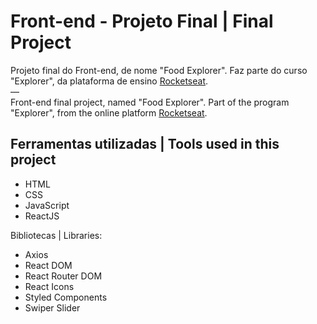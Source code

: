 # Front-end - Projeto Final | Final Project

Projeto final do Front-end, de nome "Food Explorer". Faz parte do curso "Explorer", da plataforma de ensino [Rocketseat](https://rocketseat.com.br/).
<br>—<br>
Front-end final project, named "Food Explorer". Part of the program "Explorer", from the online platform [Rocketseat](https://rocketseat.com.br/).


## Ferramentas utilizadas | Tools used in this project

- HTML
- CSS
- JavaScript
- ReactJS

Bibliotecas | Libraries:
- Axios
- React DOM
- React Router DOM
- React Icons
- Styled Components
- Swiper Slider
